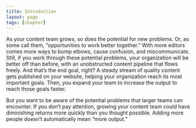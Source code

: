 ```yaml
---
title: Introduction
layout: page
tags: [chapter]
---
```

As your content team grows, so does the potential for new problems. Or, as some call them, “opportunities to work better together.” With more editors comes more ways to bump elbows, cause confusion, and miscommunicate. Still, if you work through these potential problems, your organization will be better off than before, with an unobstructed content pipeline that flows freely. And that’s the end goal, right? A steady stream of quality content gets published on your website, helping your organization reach its most important goals. Then, you expand your team to increase the output to reach those goals faster.

But you want to be aware of the potential problems that larger teams can encounter. If you don’t pay attention, growing your content team could have diminishing returns more quickly than you thought possible. Adding more people doesn’t automatically mean “more output.”
